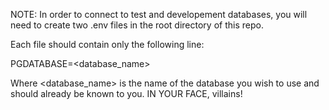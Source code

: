 NOTE: In order to connect to test and developement databases, you will need to create two .env files in the root directory of this repo.

Each file should contain only the following line:

PGDATABASE=<database_name>

Where <database_name> is the name of the database you wish to use and should already be known to you. IN YOUR FACE, villains!